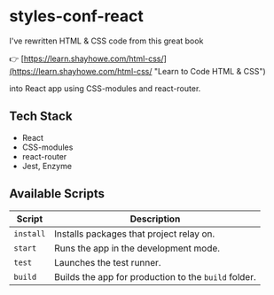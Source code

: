 # styles-conf-react

I've rewritten HTML & CSS code from this great book 

👉  [https://learn.shayhowe.com/html-css/](https://learn.shayhowe.com/html-css/ "Learn to Code HTML & CSS")

 into React app using CSS-modules and react-router. 

## Tech Stack

- React
- CSS-modules
- react-router
- Jest, Enzyme

## Available Scripts

| Script    | Description                                          |
| --------- | ---------------------------------------------------- |
| `install` | Installs packages that project relay on.             |
| `start`   | Runs the app in the development mode.                |
| `test`    | Launches the test runner.                            |
| `build`   | Builds the app for production to the `build` folder. |
